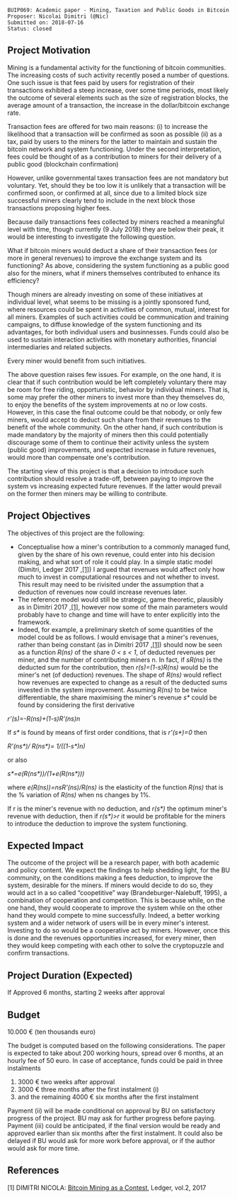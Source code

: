     BUIP069: Academic paper - Mining, Taxation and Public Goods in Bitcoin
    Proposer: Nicolai Dimitri (@Nic)
    Submitted on: 2018-07-16
    Status: closed

Project Motivation
------------------

Mining is a fundamental activity for the functioning of bitcoin
communities. The increasing costs of such activity recently posed a
number of questions. One such issue is that fees paid by users for
registration of their transactions exhibited a steep increase, over some
time periods, most likely the outcome of several elements such as the
size of registration blocks, the average amount of a transaction, the
increase in the dollar/bitcoin exchange rate.

Transaction fees are offered for two main reasons: (i) to increase the
likelihood that a transaction will be confirmed as soon as possible (ii)
as a tax, paid by users to the miners for the latter to maintain and
sustain the bitcoin network and system functioning. Under the second
interpretation, fees could be thought of as a contribution to miners for
their delivery of a public good (blockchain confirmation)

However, unlike governmental taxes transaction fees are not mandatory
but voluntary. Yet, should they be too low it is unlikely that a
transaction will be confirmed soon, or confirmed at all, since due to a
limited block size successful miners clearly tend to include in the next
block those transactions proposing higher fees.

Because daily transactions fees collected by miners reached a meaningful
level with time, though currently (9 July 2018) they are below their
peak, it would be interesting to investigate the following question.

What if bitcoin miners would deduct a share of their transaction fees
(or more in general revenues) to improve the exchange system and its
functioning? As above, considering the system functioning as a public
good also for the miners, what if miners themselves contributed to
enhance its efficiency?

Though miners are already investing on some of these initiatives at
individual level, what seems to be missing is a jointly sponsored fund,
where resources could be spent in activities of common, mutual, interest
for all miners. Examples of such activities could be communication and
training campaigns, to diffuse knowledge of the system functioning and
its advantages, for both individual users and businnesses. Funds could
also be used to sustain interaction activities with monetary
authorities, financial intermediaries and related subjects.

Every miner would benefit from such initiatives.

The above question raises few issues. For example, on the one hand, it
is clear that if such contribution would be left completely voluntary
there may be room for free riding, opportunistic, behavior by individual
miners. That is, some may prefer the other miners to invest more than
they themselves do, to enjoy the benefits of the system improvements at
no or low costs. However, in this case the final outcome could be that
nobody, or only few miners, would accept to deduct such share from their
revenues to the benefit of the whole community. On the other hand, if
such contribution is made mandatory by the majority of miners then this
could potentially discourage some of them to continue their activity
unless the system (public good) improvements, and expected increase in
future revenues, would more than compensate one's contribution.

The starting view of this project is that a decision to introduce such
contribution should resolve a trade-off, between paying to improve the
system vs increasing expected future revenues. If the latter would
prevail on the former then miners may be willing to contribute.

Project Objectives
------------------

The objectives of this project are the following:

-   Conceptualise how a miner's contribution to a commonly managed fund,
    given by the share of his own revenue, could enter into his decision
    making, and what sort of role it could play. In a simple static
    model (Dimitri, Ledger 2017 [,\[1\]](069.mediawiki#ref1 "wikilink"))
    I argued that revenues would affect only how much to invest in
    computational resources and not whether to invest. This result may
    need to be rivisited under the assumption that a deduction of
    revenues now could increase revenues later.
-   The reference model would still be strategic, game theoretic,
    plausibly as in Dimitri 2017
    [,\[1\]](069.mediawiki#ref1 "wikilink"), however now some of the
    main parameters would probably have to change and time will have to
    enter explicitly into the framework.
-   Indeed, for example, a preliminary sketch of some quantities of the
    model could be as follows. I would envisage that a miner's revenues,
    rather than being constant (as in Dimitri 2017
    [,\[1\]](069.mediawiki#ref1 "wikilink")) should now be seen as a
    function *R(ns)* of the share *0 &lt; s &lt; 1*, of deducted
    revenues per miner, and the number of contributing miners n. In
    fact, if *sR(ns)* is the deducted sum for the contribution, then
    *r(s)=(1-s)R(ns)* would be the miner's net (of deduction) revenues.
    The shape of *R(ns)* would reflect how revenues are expected to
    change as a result of the deducted sums invested in the system
    improvement. Assuming *R(ns)* to be twice differentiable, the share
    maximising the miner's revenue *s\** could be found by considering
    the first derivative

*r’(s)=-R(ns)+(1-s)R’(ns)n*

If *s\** is found by means of first order conditions, that is
*r’(s\*)=0* then

*R’(ns\*)/ R(ns\*)= 1/((1-s\*)n)*

or also

*s\*=e(R(ns\*))/(1+e(R(ns\*)))*

where *e(R(ns))=nsR’(ns)/R(ns)* is the elasticity of the function
*R(ns)* that is the % variation of *R(ns)* when ns changes by 1%.

If r is the miner's revenue with no deduction, and *r(s\*)* the optimum
miner's revenue with deduction, then if *r(s\*)&gt;r* it would be
profitable for the miners to introduce the deduction to improve the
system functioning.

Expected Impact
---------------

The outcome of the project will be a research paper, with both academic
and policy content. We expect the findings to help shedding light, for
the BU community, on the conditions making a fees deduction, to improve
the system, desirable for the miners. If miners would decide to do so,
they would act in a so called “coopetitive” way (Brandeburger-Nalebuff,
1995), a combination of cooperation and competition. This is because
while, on the one hand, they would cooperate to improve the system while
on the other hand they would compete to mine successfully. Indeed, a
better working system and a wider network of users will be in every
miner's interest. Investing to do so would be a cooperative act by
miners. However, once this is done and the revenues opportunities
increased, for every miner, then they would keep competing with each
other to solve the cryptopuzzle and confirm transactions.

Project Duration (Expected)
---------------------------

If Approved 6 months, starting 2 weeks after approval

Budget
------

10.000 € (ten thousands euro)

The budget is computed based on the following considerations. The paper
is expected to take about 200 working hours, spread over 6 months, at an
hourly fee of 50 euro. In case of acceptance, funds could be paid in
three instalments

1.  3000 € two weeks after approval
2.  3000 € three months after the first instalment (i)
3.  and the remaining 4000 € six months after the first instalment

Payment (ii) will be made conditional on approval by BU on satisfactory
progress of the project. BU may ask for further progress before paying.
Payment (iii) could be anticipated, if the final version would be ready
and approved earlier than six months after the first instalment. It
could also be delayed if BU would ask for more work before approval, or
if the author would ask for more time.

References
----------

<a id='ref1'><a id='ref1'>\[1\] DIMITRI NICOLA: [Bitcoin Mining as a
Contest](https://ledger.pitt.edu/ojs/index.php/ledger/article/download/96/67 "wikilink"),
Ledger, vol.2, 2017
